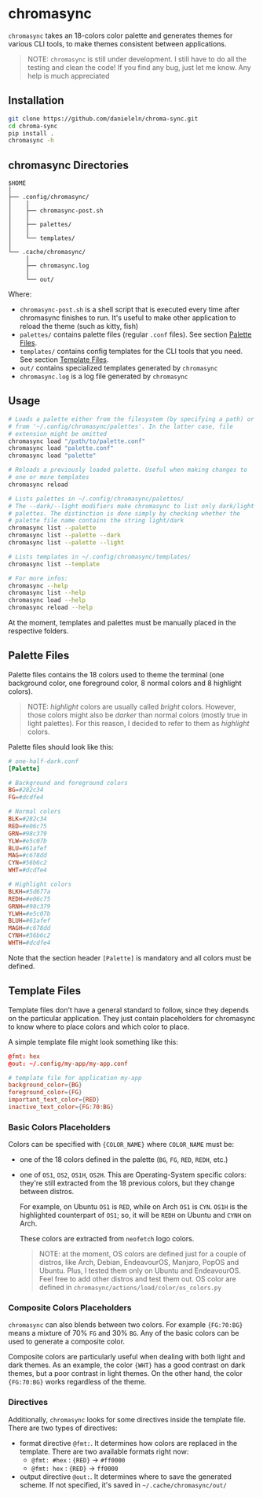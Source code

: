 # chromasync
`chromasync` takes an 18-colors color palette and generates themes for
various CLI tools, to make themes consistent between applications.

> NOTE: `chromasync` is still under development. I still have to do
> all the testing and clean the code!
> If you find any bug, just let me know. Any help is much appreciated



## Installation
```bash
git clone https://github.com/danieleln/chroma-sync.git
cd chroma-sync
pip install .
chromasync -h
```



## chromasync Directories
```
$HOME
│
├── .config/chromasync/
│    │
│    ├── chromasync-post.sh
│    │
│    ├── palettes/ 
│    │
│    └── templates/
│
└── .cache/chromasync/
     │
     ├── chromasync.log
     │
     └── out/ 
```

Where:

- `chromasync-post.sh` is a shell script that is executed every
  time after chromasync finishes to run. It's useful to make other
  application to reload the theme (such as kitty, fish)
- `palettes/` contains palette files (regular `.conf` files). See section
  [Palette Files](#palette-files).
- `templates/` contains config templates for the CLI tools that
  you need. See section [Template Files](#template-files).
- `out/` contains specialized templates generated by `chromasync`
- `chromasync.log` is a log file generated by `chromasync`



## Usage
```bash
# Loads a palette either from the filesystem (by specifying a path) or
# from '~/.config/chromasync/palettes'. In the latter case, file
# extension might be omitted
chromasync load "/path/to/palette.conf"
chromasync load "palette.conf"
chromasync load "palette"

# Reloads a previously loaded palette. Useful when making changes to
# one or more templates
chromasync reload

# Lists palettes in ~/.config/chromasync/palettes/
# The --dark/--light modifiers make chromasync to list only dark/light
# palettes. The distinction is done simply by checking whether the
# palette file name contains the string light/dark
chromasync list --palette
chromasync list --palette --dark
chromasync list --palette --light

# Lists templates in ~/.config/chromasync/templates/
chromasync list --template

# For more infos:
chromasync --help
chromasync list --help
chromasync load --help
chromasync reload --help
```

At the moment, templates and palettes must be manually placed in the 
respective folders.




## Palette Files
Palette files contains the 18 colors used to theme the terminal (one
background color, one foreground color, 8 normal colors and 8 highlight
colors).

> NOTE: *highlight* colors are usually called *bright* colors. However,
> those colors might also be *darker* than normal colors (mostly true
> in light palettes). For this reason, I decided to refer to them as
> *highlight* colors.

Palette files should look like this:
```conf
# one-half-dark.conf
[Palette]

# Background and foreground colors
BG=#282c34
FG=#dcdfe4

# Normal colors
BLK=#282c34
RED=#e06c75
GRN=#98c379
YLW=#e5c07b
BLU=#61afef
MAG=#c678dd
CYN=#56b6c2
WHT=#dcdfe4

# Highlight colors
BLKH=#5d677a
REDH=#e06c75
GRNH=#98c379
YLWH=#e5c07b
BLUH=#61afef
MAGH=#c678dd
CYNH=#56b6c2
WHTH=#dcdfe4
```
Note that the section header `[Palette]` is mandatory and all colors
must be defined.



## Template Files
Template files don't have a general standard to follow, since they
depends on the particular application.
They just contain placeholders for chromasync to know where to place
colors and which color to place.

A simple template file might look something like this:
```conf
@fmt: hex
@out: ~/.config/my-app/my-app.conf

# template file for application my-app
background_color={BG}
foreground_color={FG}
important_text_color={RED}
inactive_text_color={FG:70:BG}
```

### Basic Colors Placeholders
Colors can be specified with `{COLOR_NAME}` where `COLOR_NAME` must be:

- one of the 18 colors defined in the palette (`BG`, `FG`, `RED`, `REDH`, etc.)
- one of `OS1`, `OS2`, `OS1H`, `OS2H`. This are Operating-System specific
  colors: they're still extracted from the 18 previous colors, but they
  change between distros.

  For example, on Ubuntu `OS1` is `RED`, while on Arch `OS1` is `CYN`.
  `OS1H` is the highlighted counterpart of `OS1`; so, it will be `REDH`
  on Ubuntu and `CYNH` on Arch.

  These colors are extracted from `neofetch` logo colors.


  > NOTE: at the moment, OS colors are defined just for a couple of 
  > distros, like Arch, Debian, EndeavourOS, Manjaro, PopOS and Ubuntu.
  > Plus, I tested them only on Ubuntu and EndeavourOS.
  > Feel free to add other distros and test them out. OS color are
  > defined in `chromasync/actions/load/color/os_colors.py`


### Composite Colors Placeholders
`chromasync` can also blends between two colors. For example `{FG:70:BG}`
means a mixture of 70% `FG` and 30% `BG`. Any of the basic colors can
be used to generate a composite color.

Composite colors are particularly useful when dealing with both light
and dark themes.
As an example, the color `{WHT}` has a good contrast on dark themes,
but a poor contrast in light themes.
On the other hand, the color `{FG:70:BG}` works regardless of the theme.


### Directives
Additionally, `chromasync` looks for some directives inside the template
file. There are two types of directives:

- format directive `@fmt:`. It determines how colors are replaced in
  the template. There are two available formats right now:
    - `@fmt: #hex` : `{RED}` -> `#ff0000`
    - `@fmt: hex`  : `{RED}` -> `ff0000`
- output directive `@out:`. It determines where to save the generated
  scheme. If not specified, it's saved in `~/.cache/chromasync/out/`
